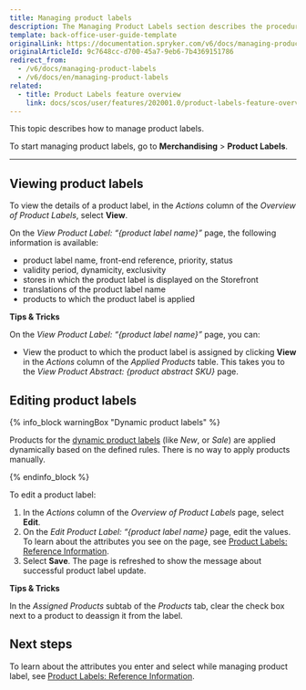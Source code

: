 ```yaml
---
title: Managing product labels
description: The Managing Product Labels section describes the procedures you can use to view, edit, activate and/or deactivate product labels in the Back Office.
template: back-office-user-guide-template
originalLink: https://documentation.spryker.com/v6/docs/managing-product-labels
originalArticleId: 9c7648cc-d700-45a7-9eb6-7b4369151786
redirect_from:
  - /v6/docs/managing-product-labels
  - /v6/docs/en/managing-product-labels
related:
  - title: Product Labels feature overview
    link: docs/scos/user/features/202001.0/product-labels-feature-overview.html
---
```


This topic describes how to manage product labels.

To start managing product labels, go to **Merchandising** > **Product Labels**.

***

## Viewing product labels

To view the details of a product label, in the *Actions* column of the *Overview of Product Labels*, select **View**.

On the *View Product Label: “{product label name}”*  page, the following information is available:

* product label name, front-end reference, priority, status
* validity period, dynamicity, exclusivity
* stores in which the product label is displayed on the Storefront
* translations of the product label name 
* products to which the product label is applied

**Tips & Tricks**

On the *View Product Label: “{product label name}”*  page, you can:

* View the product to which the product label is assigned by clicking **View** in the *Actions* column of the *Applied Products* table. This takes you to the *View Product Abstract: {product abstract SKU}* page.

## Editing product labels

{% info_block warningBox "Dynamic product labels" %}

Products for the [dynamic product labels](/docs/scos/user/features/{{page.version}}/product-labels/product-labels-feature-overview.html#dynamic-product-label) (like *New*, or *Sale*) are applied dynamically based on the defined rules. There is no way to apply products manually.

{% endinfo_block %}

To edit a product label:
1. In the _Actions_ column of the *Overview of Product Labels* page, select **Edit**. 
2. On the *Edit Product Label: “{product label name}* page, edit the values. To learn about the attributes you see on the page, see [Product Labels: Reference Information](/docs/scos/user/back-office-user-guides/{{page.version}}/merchandising/product-labels/references/reference-information-product-labels.html).
3. Select **Save**.
The page is refreshed to show the message about successful product label update.


**Tips & Tricks**

In the *Assigned Products* subtab of the *Products* tab, clear the check box next to a product to deassign it from the label.


## Next steps

To learn about the attributes you enter and select while managing product label, see [Product Labels: Reference Information](/docs/scos/user/back-office-user-guides/{{page.version}}/merchandising/product-labels/references/reference-information-product-labels.html).
